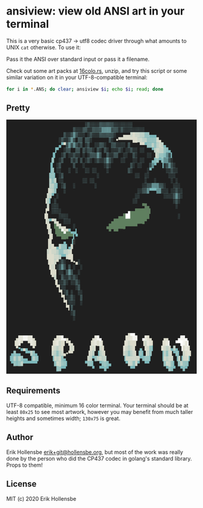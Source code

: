 # ansiview: view old ANSI art in your terminal

This is a very basic cp437 -> utf8 codec driver through what amounts to UNIX
`cat` otherwise. To use it:

Pass it the ANSI over standard input or pass it a filename.

Check out some art packs at [16colo.rs](https://16colo.rs), unzip, and try this script
or some similar variation on it in your UTF-8-compatible terminal:

```bash
for i in *.ANS; do clear; ansiview $i; echo $i; read; done
```

## Pretty

![](spawn.png)

## Requirements

UTF-8 compatible, minimum 16 color terminal. Your terminal should be at least
`80x25` to see most artwork, however you may benefit from much taller heights
and sometimes width; `130x75` is great.

## Author

Erik Hollensbe <erik+git@hollensbe.org>, but most of the work was really done
by the person who did the CP437 codec in golang's standard library. Props to
them!

## License

MIT (c) 2020 Erik Hollensbe
